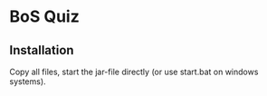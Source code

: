 # BoS Quiz

## Installation 
Copy all files, start the jar-file directly (or use start.bat on windows systems).
